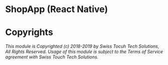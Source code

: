 # ShopApp (React Native)

# Copyrights

*This module is Copyrighted (c) 2018-2019 by Swiss Tocuh Tech Solutions, All Rights Reserved.
 Usage of this module is subject to the Terms of Service agreement with Swiss Touch Tech Solutions.*
